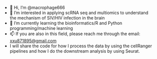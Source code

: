 - 👋 Hi, I’m @macrophage666
- 👀 I’m interested in applying scRNA seq and multiomics to understand the mechanism of SIV/HIV infection in the brain
- 🌱 I’m currently learning the bioinformatics/R and Python programming/machine learning
- 📫 If you are also in this field, please reach me through the email: xxu871895@gmail.com
- I will share the code for how I process the data by using the cellRanger pipelines and how I do the downstream analysis by using Seurat. 
